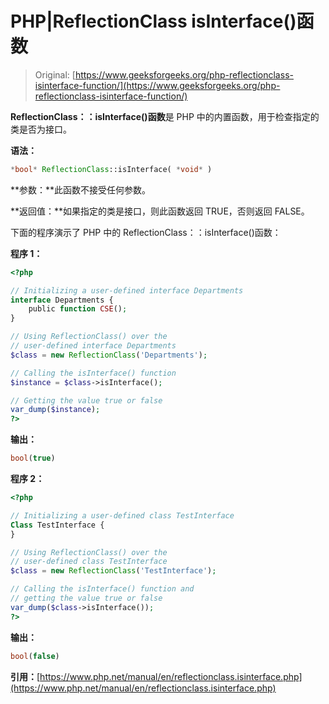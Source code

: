 # PHP|ReflectionClass isInterface()函数

> Original: [https://www.geeksforgeeks.org/php-reflectionclass-isinterface-function/](https://www.geeksforgeeks.org/php-reflectionclass-isinterface-function/)

**ReflectionClass：：isInterface()函数**是 PHP 中的内置函数，用于检查指定的类是否为接口。

**语法：**

```php
*bool* ReflectionClass::isInterface( *void* )
```

**参数：**此函数不接受任何参数。

**返回值：**如果指定的类是接口，则此函数返回 TRUE，否则返回 FALSE。

下面的程序演示了 PHP 中的 ReflectionClass：：isInterface()函数：

**程序 1：**

```php
<?php

// Initializing a user-defined interface Departments
interface Departments {
    public function CSE();
}

// Using ReflectionClass() over the
// user-defined interface Departments
$class = new ReflectionClass('Departments');

// Calling the isInterface() function
$instance = $class->isInterface();

// Getting the value true or false
var_dump($instance);
?>
```

**输出：**

```php
bool(true)

```

**程序 2：**

```php
<?php

// Initializing a user-defined class TestInterface
Class TestInterface {
}

// Using ReflectionClass() over the
// user-defined class TestInterface
$class = new ReflectionClass('TestInterface');

// Calling the isInterface() function and
// getting the value true or false
var_dump($class->isInterface());
?>
```

**输出：**

```php
bool(false)

```

**引用：**[https://www.php.net/manual/en/reflectionclass.isinterface.php](https://www.php.net/manual/en/reflectionclass.isinterface.php)